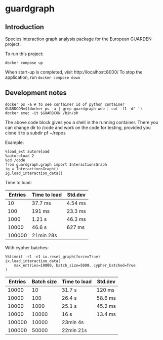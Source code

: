 # guardgraph

## Introduction

Species interaction graph analysis package for the European GUARDEN
project.

To run this project:

    docker compose up

When start-up is completed, visit http://localhost:8000/ 
To stop the application, run `docker compose down`

## Development notes

    docker ps -a # to see container id of python container
    GUARDCON=$(docker ps -a | grep guardgraph-web | cut -f1 -d' ')
    docker exec -it $GUARDCON /bin/sh

The above code block gives you a shell in the running container. There
you can change dir to /code and work on the code for testing, provided
you clone it to a subdir pf ~/repos

Example:

    %load_ext autoreload
    %autoreload 2
    %cd /code
    from guardgraph.graph import InteractionsGraph
    ig = InteractionsGraph()
    ig.load_interaction_data()

Time to load:

| Entries | Time to load | Std.dev |
| ------- | ------------ | ------- |
| 10      | 37.7 ms      | 4.54 ms |
| 100     | 191 ms       | 23.3 ms |
| 1000    | 1.21 s       | 46.3 ms |
| 10000   | 46.6 s       | 627 ms  |
| 100000  | 21min 28s    |         |

With cypher batches:

    %%timeit -r1 -n1 ix.reset_graph(force=True)
    ix.load_interaction_data(
        max_entries=10000, batch_size=5000, cypher_batched=True
    )

| Entries | Batch size | Time to load | Std.dev |
| ------- | ---------- | ------------ | ------- |
| 10000   | 10         | 31.7 s       | 120 ms  |
| 10000   | 100        | 26.4 s       | 58.6 ms |
| 10000   | 1000       | 25.1 s       | 45.2 ms |
| 10000   | 10000      | 16 s         | 13.4 ms |
| 100000  | 10000      | 23min 4s     |         |
| 100000  | 50000      | 22min 21s    |         |
